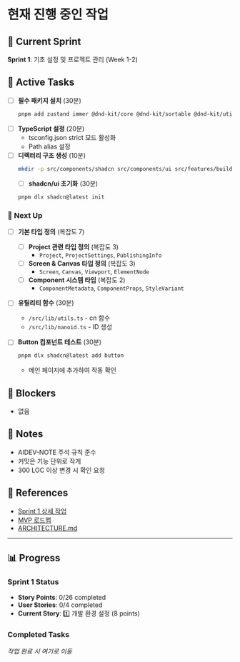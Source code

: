 # 현재 진행 중인 작업

## 🎯 Current Sprint
**Sprint 1**: 기초 설정 및 프로젝트 관리 (Week 1-2)

## 🏃 Active Tasks
- [ ] **필수 패키지 설치** (30분)
  ```bash
  pnpm add zustand immer @dnd-kit/core @dnd-kit/sortable @dnd-kit/utilities zod lucide-react nanoid clsx tailwind-merge
  ```
- [ ] **TypeScript 설정** (20분)
  - tsconfig.json strict 모드 활성화
  - Path alias 설정
- [ ] **디렉터리 구조 생성** (10분)
  ```bash
  mkdir -p src/components/shadcn src/components/ui src/features/builder src/features/projects src/adapters/shadcn src/store src/lib src/types src/hooks
  ```
  - [ ] **shadcn/ui 초기화** (30분)
  ```bash
  pnpm dlx shadcn@latest init
  ```

### 🔨 Next Up
- [ ] **기본 타입 정의** (복잡도 7)
  - [ ] **Project 관련 타입 정의** (복잡도 3)
    - `Project`, `ProjectSettings`, `PublishingInfo`
  - [ ] **Screen & Canvas 타입 정의** (복잡도 3)
    - `Screen`, `Canvas`, `Viewport`, `ElementNode`
  - [ ] **Component 시스템 타입** (복잡도 2)
    - `ComponentMetadata`, `ComponentProps`, `StyleVariant`
  
- [ ] **유틸리티 함수** (30분)
  - `/src/lib/utils.ts` - cn 함수
  - `/src/lib/nanoid.ts` - ID 생성
  
- [ ] **Button 컴포넌트 테스트** (30분)
  ```bash
  pnpm dlx shadcn@latest add button
  ```
  - 메인 페이지에 추가하여 작동 확인

## 🚧 Blockers
- 없음

## 📝 Notes
- AIDEV-NOTE 주석 규칙 준수
- 커밋은 기능 단위로 작게
- 300 LOC 이상 변경 시 확인 요청

## 🔗 References
- [Sprint 1 상세 작업](../sprint-1/README.md)
- [MVP 로드맵](../MVP_ROADMAP.md)
- [ARCHITECTURE.md](../../ARCHITECTURE.md#5-빌더-데이터-구조)

---

## 📊 Progress

### Sprint 1 Status
- **Story Points**: 0/26 completed
- **User Stories**: 0/4 completed
- **Current Story**: 1️⃣ 개발 환경 설정 (8 points)

### Completed Tasks
_작업 완료 시 여기로 이동_ 